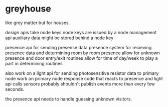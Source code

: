 # greyhouse

like grey matter but for houses.


*design*
apis take node keys
node keys are issued by a node management api
auxiliary data might be stored behind a node key

presence api for sending presense data
presence system for recieving presence data and determining room by room presence
allow for unknown presence and door entry/exit routines
allow for time of day/week to play a part in determining routines

also work on a light api for sending photosensitive resistor data to primary node
work on primary node response code that reacts to presence and light api calls
sensors probably shouldn't publish events more than every few seconds.

the presence api needs to handle guessing unknown visitors.